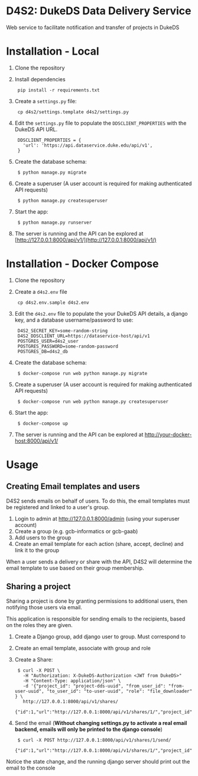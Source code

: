 D4S2: DukeDS Data Delivery Service
==================================

Web service to facilitate notification and transfer of projects in DukeDS

Installation - Local
====================

1. Clone the repository
2. Install dependencies

        pip install -r requirements.txt

3. Create a `settings.py` file:

        cp d4s2/settings.template d4s2/settings.py

4. Edit the `settings.py` file to populate the `DDSCLIENT_PROPERTIES` with the DukeDS API URL.

        DDSCLIENT_PROPERTIES = {
          'url': 'https://api.dataservice.duke.edu/api/v1',
        }

5. Create the database schema:

        $ python manage.py migrate

6. Create a superuser (A user account is required for making authenticated API requests)

        $ python manage.py createsuperuser

6. Start the app:

        $ python manage.py runserver

7. The server is running and the API can be explored at [http://127.0.0.1:8000/api/v1/](http://127.0.0.1:8000/api/v1/)


Installation - Docker Compose
=============================

1. Clone the repository
2. Create a `d4s2.env` file

        cp d4s2.env.sample d4s2.env

3. Edit the `d4s2.env` file to populate the your DukeDS API details, a django key, and a database username/password to use:

        D4S2_SECRET_KEY=some-random-string
        D4S2_DDSCLIENT_URL=https://dataservice-host/api/v1
        POSTGRES_USER=d4s2_user
        POSTGRES_PASSWORD=some-random-password
        POSTGRES_DB=d4s2_db

4. Create the database schema:

        $ docker-compose run web python manage.py migrate

5. Create a superuser (A user account is required for making authenticated API requests)

        $ docker-compose run web python manage.py createsuperuser

6. Start the app:

        $ docker-compose up

7. The server is running and the API can be explored at  [http://your-docker-host:8000/api/v1/](http://your-docker-host:8000/api/v1/)

Usage
=====

## Creating Email templates and users

D4S2 sends emails on behalf of users. To do this, the email templates must be registered and linked to a user's group.

1. Login to admin at http://127.0.0.1:8000/admin (using your superuser account)
2. Create a group (e.g. gcb-informatics or gcb-gaab)
3. Add users to the group
4. Create an email template for each action (share, accept, decline) and link it to the group

When a user sends a delivery or share with the API, D4S2 will determine the email template to use based on their group membership.

## Sharing a project

Sharing a project is done by granting permissions to additional users, then notifying those users via email.

This application is responsible for sending emails to the recipients, based on the roles they are given.

1. Create a Django group, add django user to group. Must correspond to
2. Create an email template, associate with group and role
3. Create a Share:

        $ curl -X POST \
          -H "Authorization: X-DukeDS-Authorization <JWT from DukeDS>"
          -H "Content-Type: application/json" \
          -d '{"project_id": "project-dds-uuid", "from_user_id": "from-user-uuid", "to_user_id": "to-user-uuid", "role": "file_downloader" } \
          http://127.0.0.1:8000/api/v1/shares/
          {"id":1,"url":"http://127.0.0.1:8000/api/v1/shares/1/","project_id":"xxxx","from_user_id":"xxxx","to_user_id":"xxxx","state":0}

2. Send the email (**Without changing settings.py to activate a real email backend, emails will only be printed to the django console**)

        $ curl -X POST http://127.0.0.1:8000/api/v1/shares/1/send/
            {"id":1,"url":"http://127.0.0.1:8000/api/v1/shares/1/","project_id":"xxxx","from_user_id":"xxxx","to_user_id":"xxxx","state":1}

Notice the state change, and the running django server should print out the email to the console

